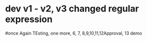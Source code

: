 # dev v1 - v2, v3 changed regular expression
#once Again TEsting, one more, 6, 7, 8,9,10,11,12Approval, 13 demo
